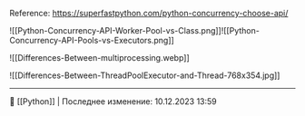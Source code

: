Reference: https://superfastpython.com/python-concurrency-choose-api/

![[Python-Concurrency-API-Worker-Pool-vs-Class.png]]![[Python-Concurrency-API-Pools-vs-Executors.png]]

![[Differences-Between-multiprocessing.webp]]

![[Differences-Between-ThreadPoolExecutor-and-Thread-768x354.jpg]]



----
📂 [[Python]] | Последнее изменение: 10.12.2023 13:59